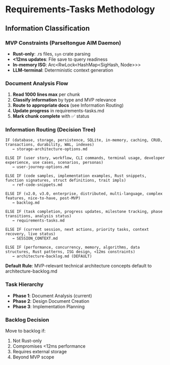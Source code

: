 # Requirements-Tasks Methodology

## Information Classification

### MVP Constraints (Parseltongue AIM Daemon)
- **Rust-only**: .rs files, `syn` crate parsing
- **<12ms updates**: File save to query readiness
- **In-memory ISG**: Arc<RwLock<HashMap<SigHash, Node>>>
- **LLM-terminal**: Deterministic context generation

### Document Analysis Flow
1. **Read 1000 lines max** per chunk
2. **Classify information** by type and MVP relevance
3. **Route to appropriate docs** (see Information Routing)
4. **Update progress** in requirements-tasks.md
5. **Mark chunk complete** with ✅ status

### Information Routing (Decision Tree)

```
IF (database, storage, persistence, SQLite, in-memory, caching, CRUD, transactions, durability, WAL, indexes) 
   → storage-architecture-options.md

ELSE IF (user story, workflow, CLI commands, terminal usage, developer experience, use cases, scenarios, personas)
   → user-journey-options.md

ELSE IF (code samples, implementation examples, Rust snippets, function signatures, struct definitions, trait impls)
   → ref-code-snippets.md

ELSE IF (v2.0, v3.0, enterprise, distributed, multi-language, complex features, nice-to-have, post-MVP)
   → backlog.md

ELSE IF (task completion, progress updates, milestone tracking, phase transitions, analysis status)
   → requirements-tasks.md

ELSE IF (current session, next actions, priority tasks, context recovery, live status)
   → SESSION_CONTEXT.md

ELSE IF (performance, concurrency, memory, algorithms, data structures, Rust patterns, ISG design, <12ms constraints)
   → architecture-backlog.md (DEFAULT)
```

**Default Rule**: MVP-relevant technical architecture concepts default to architecture-backlog.md

### Task Hierarchy
- **Phase 1**: Document Analysis (current)
- **Phase 2**: Design Document Creation
- **Phase 3**: Implementation Planning

### Backlog Decision
Move to backlog if:
1. Not Rust-only
2. Compromises <12ms performance
3. Requires external storage
4. Beyond MVP scope